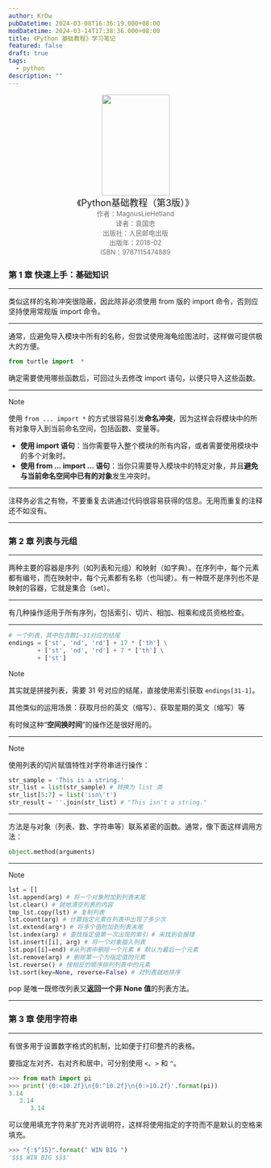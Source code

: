 ```yaml
---
author: KrDw
pubDatetime: 2024-03-08T16:36:19.000+08:00
modDatetime: 2024-03-14T17:38:36.000+08:00
title: 《Python 基础教程》学习笔记
featured: false
draft: true
tags:
  - python
description: ""
---
```


<center><img src="https://img.krdw.me/2024/05/picgo_247cb547c090d323a0ade28c424fe46d.png" width="135px" height="200px"> </center>
<center><font size=4>《Python基础教程（第3版）》</font></center>
<center><font color='#6e6e6e' size=2>作者：MagnusLieHetland</font></center>
<center><font color='#6e6e6e' size=2>译者：袁国忠</font></center>
<center><font color='#6e6e6e' size=2>出版社：人民邮电出版</font></center>
<center><font color='#6e6e6e' size=2>出版年：2018-02</font></center>
<center><font color='#6e6e6e' size=2>ISBN：9787115474889</font></center>

### 第 1 章 快速上手：基础知识

---

类似这样的名称冲突很隐蔽，因此除非必须使用 from 版的 import 命令，否则应坚持使用常规版 import 命令。

---

通常，应避免导入模块中所有的名称，但尝试使用海龟绘图法时，这样做可提供极大的方便。

```python
from turtle import  *
```

确定需要使用哪些函数后，可回过头去修改 import 语句，以便只导入这些函数。

---

> [!Note]
>
> 使用 `from ... import *` 的方式很容易引发**命名冲突**，因为这样会将模块中的所有对象导入到当前命名空间，包括函数、变量等。
>
> - **使用 import 语句**：当你需要导入整个模块的所有内容，或者需要使用模块中的多个对象时。
> - **使用 from ... import ... 语句**：当你只需要导入模块中的特定对象，并且**避免与当前命名空间中已有的对象**发生冲突时。

---

注释务必言之有物，不要重复去讲通过代码很容易获得的信息。无用而重复的注释还不如没有。

---

### 第 2 章 列表与元组

---

两种主要的容器是序列（如列表和元组）和映射（如字典）。在序列中，每个元素都有编号，而在映射中，每个元素都有名称（也叫键）。有一种既不是序列也不是映射的容器，它就是集合（set）。

---

有几种操作适用于所有序列，包括索引、切片、相加、相乘和成员资格检查。

---

```python
# 一个列表，其中包含数1~31对应的结尾
endings = ['st', 'nd', 'rd'] + 17 * ['th'] \
        + ['st', 'nd', 'rd'] + 7 * ['th'] \
        + ['st']
```

> [!Note]
>
> 其实就是拼接列表，需要 31 号对应的结尾，直接使用索引获取 `endings[31-1]`。
>
> 其他类似的运用场景：获取月份的英文（缩写）、获取星期的英文（缩写）等
>
> 有时候这种“**空间换时间**”的操作还是很好用的。

---

> [!Note]
>
> 使用列表的切片赋值特性对字符串进行操作：
>
> ```python
> str_sample = 'This is a string.'
> str_list = list(str_sample) # 转换为 list 类
> str_list[5:7] = list('isn\'t')
> str_result = ''.join(str_list) # "This isn't a string."
> ```

---

方法是与对象（列表、数、字符串等）联系紧密的函数。通常，像下面这样调用方法：

```python
object.method(arguments)
```

---

> [!Note]
>
> ```python
> lst = []
> lst.append(arg) # 将一个对象附加到列表末尾
> lst.clear() # 就地清空列表的内容
> tmp_lst.copy(lst) # 复制列表
> lst.count(arg) # 计算指定元素在列表中出现了多少次
> lst.extend(arg*) # 将多个值附加到列表末尾
> lst.index(arg) # 查找指定值第一次出现的索引 # 未找到会报错
> lst.insert([i], arg) # 将一个对象插入列表
> lst.pop([i]=end) #从列表中删除一个元素 # 默认为最后一个元素
> lst.remove(arg) # 删除第一个为指定值的元素
> lst.reverse() # 按相反的顺序排列列表中的元素
> lst.sort(key=None, reverse=False) # 对列表就地排序
> ```
>
> pop 是唯一既修改列表又**返回一个非 None 值**的列表方法。

---

### 第 3 章 使用字符串

---

有很多用于设置数字格式的机制，比如便于打印整齐的表格。

要指定左对齐、右对齐和居中，可分别使用 `<`、`>` 和 `^`。

```python
>>> from math import pi
>>> print('{0:<10.2f}\n{0:^10.2f}\n{0:>10.2f}'.format(pi))
3.14
   3.14
      3.14
```

可以使用填充字符来扩充对齐说明符，这样将使用指定的字符而不是默认的空格来填充。

```python
>>> "{:$^15}".format(" WIN BIG ")
'$$$ WIN BIG $$$'
```
